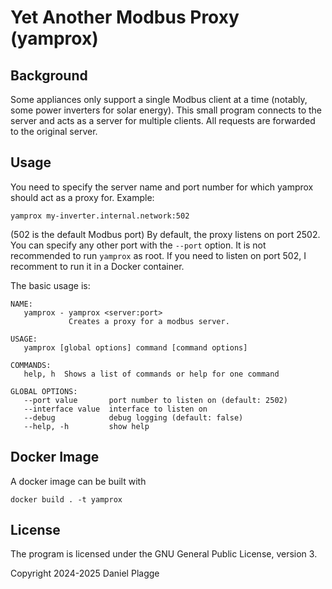 # Yet Another Modbus Proxy (yamprox)

## Background

Some appliances only support a single Modbus client at a time (notably, some power inverters for solar energy).
This small program connects to the server and acts as a server for multiple clients.
All requests are forwarded to the original server.

## Usage

You need to specify the server name and port number for which yamprox should act as a proxy for.
Example:

    yamprox my-inverter.internal.network:502

(502 is the default Modbus port)
By default, the proxy listens on port 2502.
You can specify any other port with the `--port` option.
It is not recommended to run `yamprox` as root.
If you need to listen on port 502, I recomment to run it in a Docker container.

The basic usage is:

    NAME:
       yamprox - yamprox <server:port>
                 Creates a proxy for a modbus server.

    USAGE:
       yamprox [global options] command [command options]

    COMMANDS:
       help, h  Shows a list of commands or help for one command

    GLOBAL OPTIONS:
       --port value       port number to listen on (default: 2502)
       --interface value  interface to listen on
       --debug            debug logging (default: false)
       --help, -h         show help


## Docker Image

A docker image can be built with

    docker build . -t yamprox

## License

The program is licensed under the GNU General Public License, version 3.

Copyright 2024-2025 Daniel Plagge
